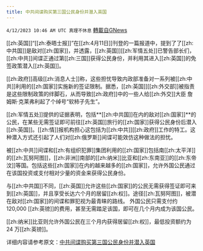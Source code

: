 ```yaml
---
title: 中共间谍购买第三国公民身份并潜入英国
---
```

`4/12/2023 10:46 AM UTC 真理不休息` [轉載自GNews](https://gnews.org/articles/1086707)


[[zh:英国]]“[[zh:泰晤士报]]”在[[zh:4月11日]]刊登的一篇报道中，提到了了[[zh:中共国]]是敌对[[zh:国家]]，并透露，[[zh:英国]][[zh:军情五处]]已警告部长们，[[zh:中共]]间谍正通过第[[zh:三国]]获得公民身份，并利用其进入[[zh:英国]]的免签政策潜入[[zh:英国]]。

[[zh:政府]]高级[[zh:消息人士]]称，这些担忧导致内政部准备对一系列被[[zh:中共]]利用的[[zh:国家]]实施新的签证限制。据悉，[[zh:英国]][[zh:外交部]]被指责是这些限制政策的绊脚石，从而导致[[zh:政府]]中的一些人给[[zh:外交]]大臣 詹姆斯·克莱弗利起了个绰号“软柿子先生”。

[[zh:军情五处]]提供的证据表明，包括**[[zh:中共国]]在内的敌对[[zh:国家]]**的公民，在某些无需签证即可前往[[zh:英国]]旅行的[[zh:国家]]获得公民身份后潜入[[zh:英国]]。[[zh:情]]报机构担心这包括为[[zh:中共]][[zh:政府]]工作的特工。这种潜入方式还引起了人们对[[zh:俄罗斯]]间谍可能效仿这种做法的担忧。

被[[zh:中共]]间谍和[[zh:有组织犯罪]]集团利用的[[zh:国家]]包括南[[zh:太平洋]]的[[zh:瓦努阿图]]，[[zh:非洲]]南部的[[zh:纳米]]比亚和[[zh:东南亚]]的[[zh:东帝汶]]等国。包括这些[[zh:国家]]在内的越来越多的[[zh:国家]]，允许外国公民通过在该国投资或支付相对少量的资金来获得公民身份。

与[[zh:中共国]]不同，[[zh:英国]]允许这些[[zh:国家]]的公民无需获得签证即可来到[[zh:英国]]，并且享受长达六个月的居留[[zh:权]]。途径[[zh:瓦努阿图]]，被潜在敌对[[zh:国家]]的间谍和罪犯视为最青睐的路线。 外国公民只需支付约 120,000 [[zh:英镑]]的费用，甚至无需踏足该国，即可在几个月内成为该国公民。

[[zh:纳米]]比亚则允许外国公民在三个月内获得居留[[zh:权]]，最低投资额约为 24 万[[zh:英镑]]。

详细内容请参考原文：[中共间谍购买第三国公民身份并潜入英国](https://www.thetimes.co.uk/article/605bd6f6-d895-11ed-b95b-6e9b7a0bc97c?shareToken=d4abc5b9f27fc6ec4b85cd86811c0da3&utm_source=substack&utm_medium=email)
